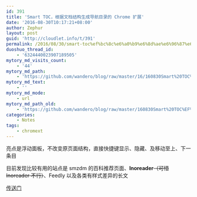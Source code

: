 ```yaml
---
id: 391
title: 'Smart TOC，根据文档结构生成导航目录的 Chrome 扩展'
date: '2016-08-30T10:17:21+08:00'
author: Zephur
layout: post
guid: 'http://cloudlet.info/t/391'
permalink: /2016/08/30/smart-toc%ef%bc%8c%e6%a0%b9%e6%8d%ae%e6%96%87%e6%a1%a3%e7%bb%93%e6%9e%84%e7%94%9f%e6%88%90%e5%af%bc%e8%88%aa%e7%9b%ae%e5%bd%95%e7%9a%84-chrome-%e6%89%a9%e5%b1%95/
duoshuo_thread_id:
    - '6324440023907189505'
mytory_md_visits_count:
    - '44'
mytory_md_path:
    - 'https://github.com/wandero/blog/raw/master/16/160830Smart%20TOC%EF%BC%8C%E6%A0%B9%E6%8D%AE%E6%96%87%E6%A1%A3%E7%BB%93%E6%9E%84%E7%94%9F%E6%88%90%E5%AF%BC%E8%88%AA%E7%9B%AE%E5%BD%95%E7%9A%84%20Chrome%20%E6%89%A9%E5%B1%95.md'
mytory_md_text:
    - ''
mytory_md_mode:
    - url
mytory_md_path_old:
    - 'https://github.com/wandero/blog/raw/master/160830Smart%20TOC%EF%BC%8C%E6%A0%B9%E6%8D%AE%E6%96%87%E6%A1%A3%E7%BB%93%E6%9E%84%E7%94%9F%E6%88%90%E5%AF%BC%E8%88%AA%E7%9B%AE%E5%BD%95%E7%9A%84%20Chrome%20%E6%89%A9%E5%B1%95.md'
categories:
    - Notes
tags:
    - chromext
---
```


亮点是浮动面板，不改变原页面结构，直接快捷键显示、隐藏、及移动至上、下一条目

目前发现比较有用的站点是 smzdm 的百科推荐页面、**Inoreader**<del>（可惜 Inoreader 不行）</del>、Feedly 以及各类有样式差异的长文

[传送门](https://chrome.google.com/webstore/detail/smart-toc/lifgeihcfpkmmlfjbailfpfhbahhibba)